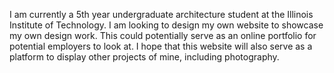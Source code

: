 I am currently a 5th year undergraduate architecture student at the Illinois Institute of Technology. I am looking to design my own website to showcase my own design work. This could potentially serve as an online portfolio for potential employers to look at. I hope that this website will also serve as a platform to display other projects of mine, including photography. 
